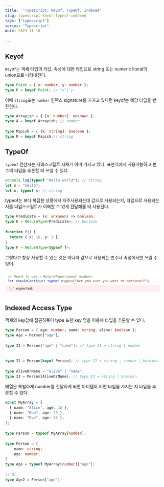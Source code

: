 ```yaml
---
title:  "Typescript: Keyof, TypeOf, Indexed"
slug: typescript-keyof-typeof-indexed
tags: ["typescript"]
series: "Typescript"
date: 2023-11-16

---
```


## Keyof

`KeyOf`는 객체 타입의 키값, 속성에 대한 타입으로 string 또는 numeric literal의 union으로 나타내진다.

```typescript
type Point = { x: number; y: number };
type P = keyof Point; // "x"|'y'
```

이때 `string`또는 `number` 인덱스 signature를 가지고 있다면 keyof는 해당 타입을 반환한다.

```typescript
type Arrayish = { [n: number]: unknown };
type A = keyof Arrayish; // number
 
type Mapish = { [k: string]: boolean };
type M = keyof Mapish;// string
```



## TypeOf

`typeof` 연산자는 자바스크립트 자체가 이미 가지고 있다. 표현식에서 사용가능하고 변수의 타입을 추론할 때 쓰일 수 있다.

```typescript
console.log(typeof "Hello world"); // string
let s = "hello";
let n: typeof s; // string
```



typeof는 보다 복잡한 상황에서 자주사용되는데 값으로 사용되는지, 타입으로 사용되는지를 타입스크립트가 이해할 수 있게 전달해줄 때 사용된다.

```typescript
type Predicate = (x: unknown) => boolean;
type K = ReturnType<Predicate>; // boolean

function f() {
  return { x: 10, y: 3 };
}
type P = ReturnType<typeof f>;
```



그렇다고 항상 사용할 수 있는 것은 아니라 값으로 사용되는 변수나 속성에서만 쓰일 수 있어.

![typeof](typeof.png)
## Indexed Access Type

객체의 key값에 접근하듯이 type 또한 key 명을 이용해 타입을 추론할 수 있다.

```typescript
type Person = { age: number; name: string; alive: boolean };
type Age = Person["age"];

type I1 = Person["age" | "name"]; // type I1 = string | number

 
type I2 = Person[keyof Person]; // type I2 = string | number | boolean
 
type AliveOrName = "alive" | "name";
type I3 = Person[AliveOrName]; // type I3 = string | boolean
```



배열은 특별하게 number를 전달하게 되면 아이템이 어떤 타입을 가지는 지 타입을 추론할 수 있다.

```typescript
const MyArray = [
  { name: "Alice", age: 15 },
  { name: "Bob", age: 23 },
  { name: "Eve", age: 38 },
];
 
type Person = typeof MyArray[number];
       
type Person = {
    name: string;
    age: number;
}
type Age = typeof MyArray[number]["age"];
     
// Or
type Age2 = Person["age"];
```

